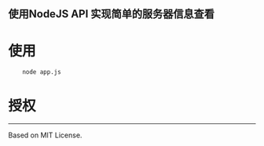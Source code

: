## 使用NodeJS API 实现简单的服务器信息查看 ##


 
# 使用 #

```
    node app.js
```
 
 
# 授权 #
 -------------
 
 Based on MIT License.